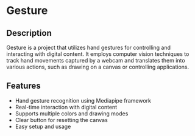 # Gesture

## Description
Gesture is a project that utilizes hand gestures for controlling and interacting with digital content. It employs computer vision techniques to track hand movements captured by a webcam and translates them into various actions, such as drawing on a canvas or controlling applications.


## Features
- Hand gesture recognition using Mediapipe framework
- Real-time interaction with digital content
- Supports multiple colors and drawing modes
- Clear button for resetting the canvas
- Easy setup and usage
